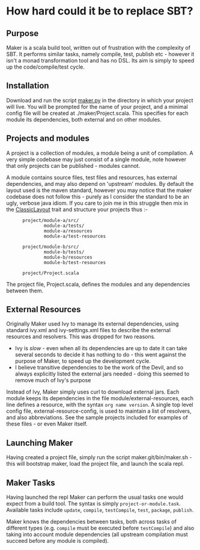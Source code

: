 How hard could it be to replace SBT?
====================================

Purpose
-------

Maker is a scala build tool, written out of frustration with the complexity of SBT. It performs similar tasks, namely compile, test, publish etc - however it isn't a monad transformation tool and has no DSL. Its aim is simply to speed up the code/compile/test cycle. 

Installation
------------
Download and run the script [maker.py](maker.py) in the directory in which your project will live. You will be prompted for the name of your project, and a minimal config file 
will be created at ./maker/Project.scala. This specifies for each module its dependencies, 
both external and on other modules. 

Projects and modules
--------------------
A project is a collection of modules, a module being a unit of compilation. A very simple codebase may just consist of a single module, 
note however that only projects can be published - modules cannot. 

A module contains source files, test files and resources, has external dependencies, and may also depend on 'upstream' modules. By default the 
layout used is the maven standard, however you may notice that the maker codebase does not follow this - purely as I consider the standard to be an ugly, verbose java idiom. 
If you care to join me in this struggle then mix in the [ClassicLayout](maker/src/maker/project/ClassicLayout.scala) trait and structure your projects
thus :-

          project/module-a/src/
                  module-a/tests/
                  module-a/resources
                  module-a/test-resources

          project/module-b/src/
                  module-b/tests/
                  module-b/resources
                  module-b/test-resources

          project/Project.scala


The project file, Project.scala, defines the modules and any dependencies between them. 



External Resources
------------------

Originally Maker used Ivy to manage its external dependencies, using standard ivy.xml and ivy-settings.xml files to describe the external resources and resolvers. This was dropped for two reasons. 

* Ivy is *slow* - even when all its dependencies are up to date it can take several seconds to decide it has nothing to  do - this went against the purpose of Maker, to speed up the development cycle. 
* I believe transitive dependencies to be the work of the Devil, and so always explicitly listed the external jars 
  needed - doing this seemed to remove much of Ivy's purpose

Instead of Ivy, Maker simply uses curl to download external jars. Each module keeps its dependencies in the file module/external-resources, each line defines a resource, with the syntax `org name version`. A single top level config file, external-resource-config, is used to maintain a list of resolvers, and also abbreviations. See the sample projects included for examples of these files - or even Maker itself.


Launching Maker
---------------

Having created a project file, simply run the script maker.git/bin/maker.sh - this will bootstrap maker, load the project file, and launch the scala repl. 


Maker Tasks
---------------

Having launched the repl Maker can perform the usual tasks one would expect from a build tool.  The syntax is simply `project-or-module.task`. Available tasks include `update`, `compile`, `testCompile`, `test`, `package`, `publish`.

Maker knows the dependencies between tasks, both across tasks of different types (e.g. `compile` must be executed before `testCompile`) and also taking into account module dependencies (all upstream compilation must succeed before any module is compiled).

